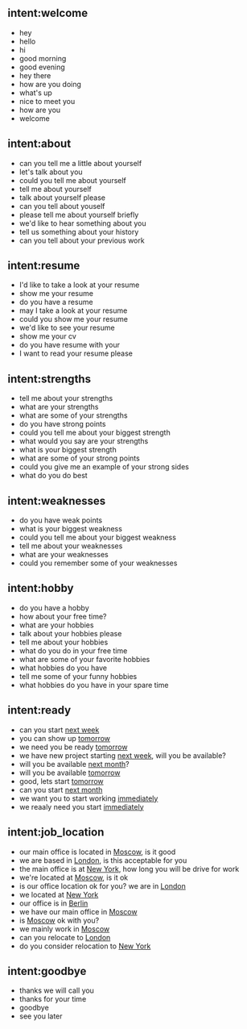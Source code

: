 ## intent:welcome
- hey
- hello
- hi
- good morning
- good evening
- hey there
- how are you doing
- what's up
- nice to meet you
- how are you
- welcome

## intent:about
- can you tell me a little about yourself
- let's talk about you
- could you tell me about yourself
- tell me about yourself
- talk about yourself please
- can you tell about youself
- please tell me about yourself briefly
- we'd like to hear something about you
- tell us something about your history
- can you tell about your previous work

## intent:resume
- I'd like to take a look at your resume
- show me your resume
- do you have a resume
- may I take a look at your resume
- could you show me your resume
- we'd like to see your resume
- show me your cv 
- do you have resume with your
- I want to read your resume please

## intent:strengths
- tell me about your strengths
- what are your strengths
- what are some of your strengths
- do you have strong points
- could you tell me about your biggest strength
- what would you say are your strengths
- what is your biggest strength
- what are some of your strong points
- could you give me an example of your strong sides
- what do you do best

## intent:weaknesses
- do you have weak points
- what is your biggest weakness
- could you tell me about your biggest weakness
- tell me about your weaknesses
- what are your weaknesses
- could you remember some of your weaknesses

## intent:hobby
- do you have a hobby
- how about your free time?
- what are your hobbies
- talk about your hobbies please
- tell me about your hobbies
- what do you do in your free time
- what are some of your favorite hobbies
- what hobbies do you have
- tell me some of your funny hobbies
- what hobbies do you have in your spare time

## intent:ready
- can you start [next week](start_time)
- you can show up [tomorrow](start_time)
- we need you be ready [tomorrow](start_time)
- we have new project starting [next week](start_time), will you be available?
- will you be available [next month](start_time)?
- will you be available [tomorrow](start_time)
- good, lets start [tomorrow](start_time)
- can you start [next month](start_time)
- we want you to start working [immediately](start_time)
- we reaaly need you start [immediately](start_time)

## intent:job_location
- our main office is located in [Moscow](job_location), is it good
- we are based in [London](job_location), is this acceptable for you
- the main office is at [New York](job_location), how long you will be drive for work
- we're located at [Moscow](job_location), is it ok
- is our office location ok for you? we are in [London](job_location)
- we located at [New York](job_location)
- our office is in [Berlin](job_location)
- we have our main office in [Moscow](job_location)
- is [Moscow](job_location) ok with you?
- we mainly work in [Moscow](job_location)
- can you relocate to [London](job_location)
- do you consider relocation to [New York](job_location) 

## intent:goodbye
- thanks we will call you
- thanks for your time
- goodbye
- see you later
